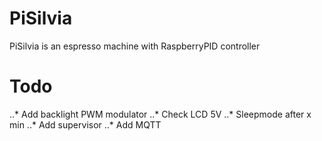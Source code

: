 # PiSilvia
PiSilvia is an espresso machine with RaspberryPID controller 

# Todo
..* Add backlight PWM modulator
..* Check LCD 5V
..* Sleepmode after x min
..* Add supervisor
..* Add MQTT
